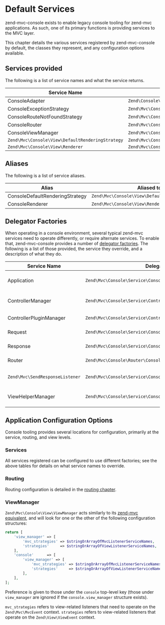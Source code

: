 # Default Services

zend-mvc-console exists to enable legacy console tooling for zend-mvc
applications. As such, one of its primary functions is providing services to the
MVC layer.

This chapter details the various services registered by zend-mvc-console by
default, the classes they represent, and any configuration options available.

## Services provided

The following is a list of service names and what the service returns.

Service Name                                     | Creates instance of
------------------------------------------------ | -------------------
ConsoleAdapter                                   | `Zend\Console\Adapter\AdapterInterface`
ConsoleExceptionStrategy                         | `Zend\Mvc\Console\View\ExceptionStrategy`
ConsoleRouteNotFoundStrategy                     | `Zend\Mvc\Console\View\RouteNotFoundStrategy`
ConsoleRouter                                    | `Zend\Mvc\Console\Router\SimpleRouteStack`
ConsoleViewManager                               | `Zend\Mvc\Console\View\ViewManager`
`Zend\Mvc\Console\View\DefaultRenderingStrategy` | `Zend\Mvc\Console\View\DefaultRenderingStrategy`
`Zend\Mvc\Console\View\Renderer`                 | `Zend\Mvc\Console\View\Renderer`

## Aliases

The following is a list of service aliases.

Alias                           | Aliased to
------------------------------- | ----------
ConsoleDefaultRenderingStrategy | `Zend\Mvc\Console\View\DefaultRenderingStrategy`
ConsoleRenderer                 | `Zend\Mvc\Console\View\Renderer`

## Delegator Factories

When operating in a console environment, several typical zend-mvc services need
to operate differently, or require alternate services. To enable that,
zend-mvc-console provides a number of [delegator
factories](http://docs.zendframework.com/zend-servicemanager/delegators/). The
following is a list of those provided, the service they override, and a
description of what they do.

Service Name                    | Delegator Factory                                                   | Description
------------------------------- | ------------------------------------------------------------------- | -----------
Application                     | `Zend\Mvc\Console\Service\ConsoleApplicationDelegatorFactory`       | In a console environment, attaches the `Zend\Mvc\Console\View\ViewManager` to the application instance before returning it.
ControllerManager               | `Zend\Mvc\Console\Service\ControllerManagerDelegatorFactory`        | Attaches an initializer for injecting `AbstractConsoleController` instances with a console adapter.
ControllerPluginManager         | `Zend\Mvc\Console\Service\ControllerPluginManagerDelegatorFactory`  | Injects the `CreateConsoleNotFoundModel` plugin into the controller `PluginManager`.
Request                         | `Zend\Mvc\Console\Service\ConsoleRequestDelegatorFactory`           | If a console environment is detected, replaces the request with a `Zend\Console\Request`.
Response                        | `Zend\Mvc\Console\Service\ConsoleResponseDelegatorFactory`          | If a console environment is detected, replaces the response with a `Zend\Console\Response`.
Router                          | `Zend\Mvc\Console\Router\ConsoleRouterDelegatorFactory`             | If a console environment is detected, replaces the router with the `ConsoleRouter` service.
`Zend\Mvc\SendResponseListener` | `Zend\Mvc\Console\Service\ConsoleResponseSenderDelegatorFactory`    | If a console environment is detected, attaches the `Zend\Mvc\Console\ResponseSender\ConsoleResponseSender` to the `SendResponseListener`.
ViewHelperManager               | `Zend\Mvc\Console\Service\ConsoleViewHelperManagerDelegatorFactory` | If a console environment is detected, injects override factories for the `url` and `basePath` view helpers into the `HelperPluginManager`.

## Application Configuration Options

Console tooling provides several locations for configuration, primarily at the
service, routing, and view levels.

### Services

All services registered can be configured to use different factories; see the
above tables for details on what service names to override.

### Routing

Routing configuration is detailed in the [routing chapter](routing.md).

### ViewManager

`Zend\Mvc\Console\View\ViewManager` acts similarly to its [zend-mvc
equivalent](http://docs.zendframework.com/zend-mvc/services/#viewmanager), and
will look for one or the other of the following configuration structures:

```php
return [
    'view_manager' => [
        'mvc_strategies' => $stringOrArrayOfMvcListenerServiceNames,
        'strategies'     => $stringOrArrayOfViewListenerServiceNames,
    ],
    'console'      => [
        'view_manager' => [
            'mvc_strategies' => $stringOrArrayOfMvcListenerServiceNames,
            'strategies'     => $stringOrArrayOfViewListenerServiceNames,
        ],
    ],
];
```

Preference is given to those under the `console` top-level key (those under
`view_manager` are ignored if the `console.view_manager` structure exists).

`mvc_strategies` refers to view-related listeners that need to operate on the
`Zend\Mvc\MvcEvent` context. `strategies` refers to view-related listeners that operate
on the `Zend\View\ViewEvent` context.
